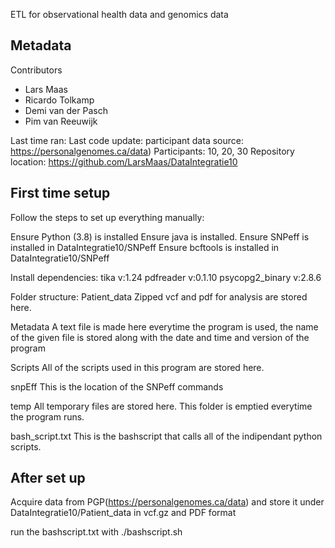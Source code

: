 ETL for observational health data and genomics data

## Metadata

Contributors
- Lars Maas
- Ricardo Tolkamp
- Demi van der Pasch
- Pim van Reeuwijk

Last time ran: <PLACEHOLDER>
Last code update: <PLACEHOLDER>
participant data source: https://personalgenomes.ca/data)
Participants: 10, 20, 30
Repository location: https://github.com/LarsMaas/DataIntegratie10

## First time setup

Follow the steps to set up everything manually:

Ensure Python (3.8) is installed
Ensure java is installed.
Ensure SNPeff is installed in DataIntegratie10/SNPeff
Ensure bcftools is installed in DataIntegratie10/SNPeff

Install dependencies:
tika v:1.24
pdfreader v:0.1.10
psycopg2_binary v:2.8.6

Folder structure:
Patient_data
    Zipped vcf and pdf for analysis are stored here.    

Metadata
    A text file is made here everytime the program is used, the name of the given file is stored along with the date and time and version of the program

Scripts
    All of the scripts used in this program are stored here.

snpEff
    This is the location of the SNPeff commands

temp
    All temporary files are stored here.
    This folder is emptied everytime the program runs.

bash_script.txt
    This is the bashscript that calls all of the indipendant python scripts.

## After set up
Acquire data from PGP(https://personalgenomes.ca/data) and store it under DataIntegratie10/Patient_data in vcf.gz and PDF format

run the bashscript.txt with
./bashscript.sh
